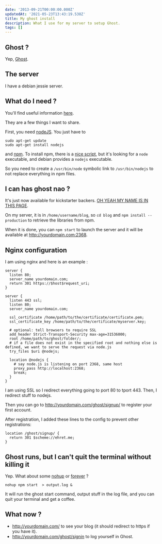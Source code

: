 ```yaml
---
date: '2013-09-21T00:00:00.000Z'
updatedAt: '2021-05-23T13:43:19.538Z'
title: My ghost install
description: What I use for my server to setup Ghost.
tags: []
---
```

## Ghost ?

Yep, [Ghost](http://ghost.org/).

## The server

I have a debian jessie server.

## What do I need ?

You'll find useful information [here](http://docs.ghost.org/installation/).

They are a few things I want to share.

First, you need [nodeJS](http://nodejs.org/).
You just have to

```shell
sudo apt-get update
sudo apt-get install nodejs
```

and [npm](http://npmjs.org/). To install npm, there is a [nice script](https://npmjs.org/install.sh), but it's looking for a `node` executable, and debian provides a `nodejs` executable.

So you need to create a `/usr/bin/node` symbolic link to `/usr/bin/nodejs` to not replace everything in npm files.

## I can has ghost nao ?

It's just now available for kickstarter backers. [OH YEAH MY NAME IS IN THIS PAGE](http://blog.ghost.org/launch).

On my server, it is in `/home/username/blog`, so `cd blog` and `npm install --production` to retrieve the libraries from npm.

When it is done, you can `npm start` to launch the server and it will be available at http://yourdomain.com:2368.

## Nginx configuration

I am using nginx and here is an example :

```text
server {
  listen 80;
  server_name yourdomain.com;
  return 301 https://$host$request_uri;
}

server {
  listen 443 ssl;
  listen 80;
  server_name yourdomain.com;

  ssl_certificate /home/path/to/the/certificate/certificate.pem;
  ssl_certificate_key /home/path/to/the/certificate/myserver.key;

  # optional: tell browsers to require SSL
  add_header Strict-Transport-Security max-age=31536000;
  root /home/path/to/ghost/folder/;
  # if a file does not exist in the specified root and nothing else is defined, we want to serve the request via node.js
  try_files $uri @nodejs;

  location @nodejs {
    # say node.js is listening on port 2368, same host
    proxy_pass http://localhost:2368;
    break;
  }
}
```

I am using SSL so I redirect everything going to port 80 to tport 443. Then, I redirect stuff to nodejs.

Then you can go to http://yourdomain.com/ghost/signup/ to register your first account.

After registration, I added these lines to the config to prevent other registrations:

```text
location /ghost/signup/ {
  return 301 $scheme://ehret.me;
}
```

## Ghost runs, but I can't quit the terminal without killing it

Yep. What about some [nohup](https://en.wikipedia.org/wiki/Nohup) or [forever](https://github.com/nodejitsu/forever) ?

```shell
nohup npm start  > output.log &
```

It will run the ghost start command, output stuff in the log file, and you can quit your terminal and get a coffee.

## What now ?

- http://yourdomain.com/ to see your blog (it should redirect to https if you have it).
- http://yourdomain.com/ghost/signin to log yourself in Ghost.
